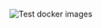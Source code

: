 ![Test docker images](https://github.com/swaglive/actions/workflows/Test%20docker%20images/badge.svg)

